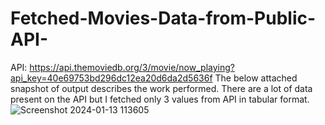 ﻿# Fetched-Movies-Data-from-Public-API-
API: https://api.themoviedb.org/3/movie/now_playing?api_key=40e69753bd296dc12ea20d6da2d5636f
The below attached snapshot of output describes the work performed.
There are a lot of data present on the API but I fetched only 3 values from API in tabular format.
![Screenshot 2024-01-13 113605](https://github.com/RutujaJotrao/Fetched-Movies-Data-from-Public-API-/assets/95583405/b5f8a4c8-9e69-44ea-a81d-383b60e29b06)

